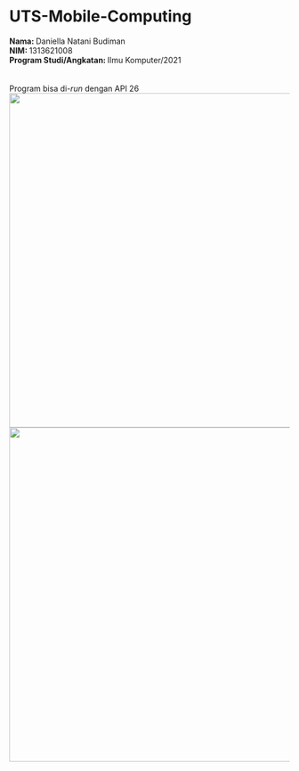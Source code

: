 # UTS-Mobile-Computing
<b>Nama: </b>Daniella Natani Budiman
<br>
<b>NIM: </b>1313621008
<br>
<b>Program Studi/Angkatan: </b> Ilmu Komputer/2021
<br>
<br>
<br>
Program bisa di-<i>run</i> dengan API 26
<br>
<img src="https://github.com/daniella-9/UTS-Mobile-Computing/assets/87356260/6eee0478-e458-4d19-a258-8900659d06f6" width="600">
<br>
<img src="https://github.com/daniella-9/UTS-Mobile-Computing/assets/87356260/d5ffbac7-696a-4046-9b8a-0fd73d031a08" width="600">
